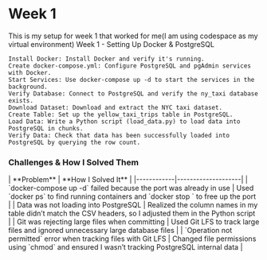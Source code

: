 <h1>Week 1</h1>
This is my setup for week 1 that worked for me(I am using codespace as my virtual environment)
Week 1 - Setting Up Docker & PostgreSQL

    Install Docker: Install Docker and verify it's running.
    Create docker-compose.yml: Configure PostgreSQL and pgAdmin services with Docker.
    Start Services: Use docker-compose up -d to start the services in the background.
    Verify Database: Connect to PostgreSQL and verify the ny_taxi database exists.
    Download Dataset: Download and extract the NYC taxi dataset.
    Create Table: Set up the yellow_taxi_trips table in PostgreSQL.
    Load Data: Write a Python script (load_data.py) to load data into PostgreSQL in chunks.
    Verify Data: Check that data has been successfully loaded into PostgreSQL by querying the row count.



<h3>Challenges & How I Solved Them</h3>
| **Problem** | **How I Solved It** |
|------------|--------------------|
| `docker-compose up -d` failed because the port was already in use | Used `docker ps` to find running containers and `docker stop <container_id>` to free up the port |
| Data was not loading into PostgreSQL | Realized the column names in my table didn’t match the CSV headers, so I adjusted them in the Python script |
| Git was rejecting large files when committing | Used Git LFS to track large files and ignored unnecessary large database files |
| `Operation not permitted` error when tracking files with Git LFS | Changed file permissions using `chmod` and ensured I wasn’t tracking PostgreSQL internal data |
